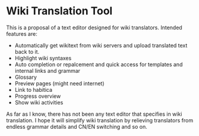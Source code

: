 # Wiki Translation Tool

This is a proposal of a text editor designed for wiki translators. Intended features are:

- Automatically get wikitext from wiki servers and upload translated text back to it.
- Highlight wiki syntaxes
- Auto completion or repalcement and quick access for templates and internal links and grammar
- Glossary
- Preview pages (might need internet)
- Link to habitica
- Progress overview
- Show wiki activities

As far as I know, there has not been any text editor that specifies in wiki translation. I hope it will simplify wiki translation by relieving translators from endless grammar details and CN/EN switching and so on.
